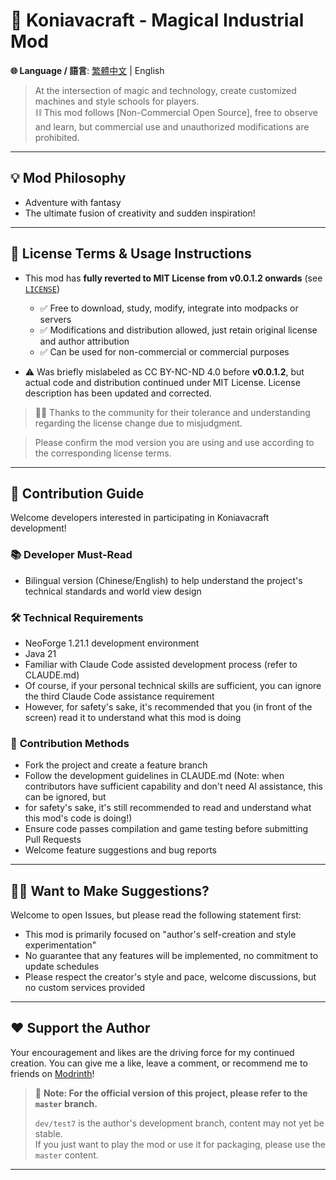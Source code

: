 # 🌌 Koniavacraft - Magical Industrial Mod

**🌐 Language / 語言**: [繁體中文](./README.md) | English

> At the intersection of magic and technology, create customized machines and style schools for players.  
> ⛓️ This mod follows [Non-Commercial Open Source], free to observe and learn, but commercial use and unauthorized modifications are prohibited.

---

## 💡 Mod Philosophy

- Adventure with fantasy
- The ultimate fusion of creativity and sudden inspiration!

---

## 📜 License Terms & Usage Instructions

- This mod has **fully reverted to MIT License from v0.0.1.2 onwards** (see [`LICENSE`](./LICENSE))
  - ✅ Free to download, study, modify, integrate into modpacks or servers
  - ✅ Modifications and distribution allowed, just retain original license and author attribution
  - ✅ Can be used for non-commercial or commercial purposes

- ⚠️ Was briefly mislabeled as CC BY-NC-ND 4.0 before **v0.0.1.2**, but actual code and distribution continued under MIT License. License description has been updated and corrected.

> 🙇‍♀️ Thanks to the community for their tolerance and understanding regarding the license change due to misjudgment.

> Please confirm the mod version you are using and use according to the corresponding license terms.

---

## 🤝 Contribution Guide

Welcome developers interested in participating in Koniavacraft development!

### 📚 **Developer Must-Read**
- Bilingual version (Chinese/English) to help understand the project's technical standards and world view design

### 🛠️ **Technical Requirements**
- NeoForge 1.21.1 development environment
- Java 21
- Familiar with Claude Code assisted development process (refer to CLAUDE.md)
- Of course, if your personal technical skills are sufficient, you can ignore the third Claude Code assistance requirement
- However, for safety's sake, it's recommended that you (in front of the screen) read it to understand what this mod is doing

### 🎯 **Contribution Methods**
- Fork the project and create a feature branch
- Follow the development guidelines in CLAUDE.md (Note: when contributors have sufficient capability and don't need AI assistance, this can be ignored, but
- for safety's sake, it's still recommended to read and understand what this mod's code is doing!)
- Ensure code passes compilation and game testing before submitting Pull Requests
- Welcome feature suggestions and bug reports

---

## 🙋‍♀️ Want to Make Suggestions?

Welcome to open Issues, but please read the following statement first:

- This mod is primarily focused on "author's self-creation and style experimentation"
- No guarantee that any features will be implemented, no commitment to update schedules
- Please respect the creator's style and pace, welcome discussions, but no custom services provided

---

## ❤️ Support the Author

Your encouragement and likes are the driving force for my continued creation.
You can give me a like, leave a comment, or recommend me to friends on [Modrinth](https://modrinth.com/mod/magical-industry)!

> 📢 **Note: For the official version of this project, please refer to the `master` branch.**
>
> `dev/test7` is the author's development branch, content may not yet be stable.  
> If you just want to play the mod or use it for packaging, please use the `master` content.

---